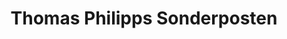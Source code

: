---
title: "Thomas Philipps Sonderposten"
url: /elchingen/thomas-philipps-sonderposten/
shop: Kramladen
---